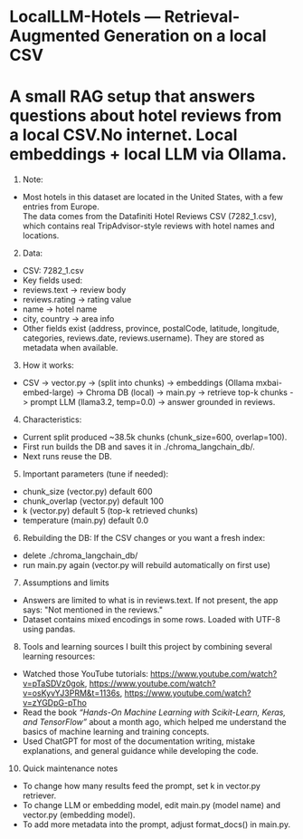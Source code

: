 # LocalLLM-Hotels — Retrieval-Augmented Generation on a local CSV

# A small RAG setup that answers questions about hotel reviews from a local CSV.No internet. Local embeddings + local LLM via Ollama.

1) Note:
- Most hotels in this dataset are located in the United States, with a few entries from Europe.  
The data comes from the Datafiniti Hotel Reviews CSV (7282_1.csv), which contains real TripAdvisor-style reviews with hotel names and locations.

2) Data:
- CSV: 7282_1.csv
- Key fields used:
- reviews.text   -> review body
- reviews.rating -> rating value
- name           -> hotel name
- city, country  -> area info
- Other fields exist (address, province, postalCode, latitude, longitude, categories, reviews.date, reviews.username). They are stored as metadata when available.

3) How it works:
- CSV -> vector.py -> (split into chunks) -> embeddings (Ollama mxbai-embed-large) -> Chroma DB (local) -> main.py -> retrieve top-k chunks -> prompt LLM (llama3.2, temp=0.0) -> answer grounded in reviews.

4) Characteristics:
- Current split produced ~38.5k chunks (chunk_size=600, overlap=100).
- First run builds the DB and saves it in ./chroma_langchain_db/.
- Next runs reuse the DB.

5) Important parameters (tune if needed):
- chunk_size    (vector.py) default 600
- chunk_overlap (vector.py) default 100
- k             (vector.py) default 5 (top-k retrieved chunks)
- temperature   (main.py)   default 0.0

6) Rebuilding the DB:
If the CSV changes or you want a fresh index:
- delete ./chroma_langchain_db/
- run main.py again (vector.py will rebuild automatically on first use)

7) Assumptions and limits
- Answers are limited to what is in reviews.text. If not present, the app says: "Not mentioned in the reviews."
- Dataset contains mixed encodings in some rows. Loaded with UTF-8 using pandas.

8) Tools and learning sources
I built this project by combining several learning resources:
- Watched those YouTube tutorials: https://www.youtube.com/watch?v=pTaSDVz0gok, https://www.youtube.com/watch?v=osKyvYJ3PRM&t=1136s, https://www.youtube.com/watch?v=zYGDpG-pTho
- Read the book *“Hands-On Machine Learning with Scikit-Learn, Keras, and TensorFlow”* about a month ago, which helped me understand the basics of machine learning and training concepts.  
- Used ChatGPT for most of the documentation writing, mistake explanations, and general guidance while developing the code.

10) Quick maintenance notes
- To change how many results feed the prompt, set k in vector.py retriever.
- To change LLM or embedding model, edit main.py (model name) and vector.py (embedding model).
- To add more metadata into the prompt, adjust format_docs() in main.py.
